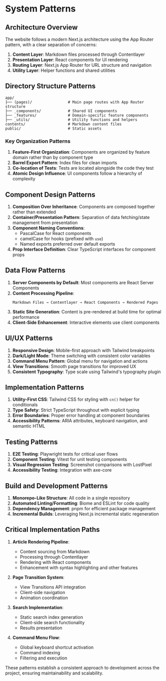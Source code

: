 # System Patterns

## Architecture Overview

The website follows a modern Next.js architecture using the App Router pattern, with a clear separation of concerns:

1. **Content Layer**: Markdown files processed through Contentlayer
2. **Presentation Layer**: React components for UI rendering
3. **Routing Layer**: Next.js App Router for URL structure and navigation
4. **Utility Layer**: Helper functions and shared utilities

## Directory Structure Patterns

```
app/
├── (pages)/                # Main page routes with App Router structure
├── _components/            # Shared UI components
├── _features/              # Domain-specific feature components
├── _utils/                 # Utility functions and helpers
contents/                   # Markdown content files
public/                     # Static assets
```

### Key Organization Patterns

1. **Feature-First Organization**: Components are organized by feature domain rather than by component type
2. **Barrel Export Pattern**: Index files for clean imports
3. **Co-location of Tests**: Tests are located alongside the code they test
4. **Atomic Design Influence**: UI components follow a hierarchy of complexity

## Component Design Patterns

1. **Composition Over Inheritance**: Components are composed together rather than extended
2. **Container/Presentation Pattern**: Separation of data fetching/state management from presentation
3. **Component Naming Conventions**:
   - PascalCase for React components
   - camelCase for hooks (prefixed with `use`)
   - Named exports preferred over default exports
4. **Prop Interface Definition**: Clear TypeScript interfaces for component props

## Data Flow Patterns

1. **Server Components by Default**: Most components are React Server Components
2. **Content Processing Pipeline**:
   ```
   Markdown Files → Contentlayer → React Components → Rendered Pages
   ```
3. **Static Site Generation**: Content is pre-rendered at build time for optimal performance
4. **Client-Side Enhancement**: Interactive elements use client components

## UI/UX Patterns

1. **Responsive Design**: Mobile-first approach with Tailwind breakpoints
2. **Dark/Light Mode**: Theme switching with consistent color variables
3. **Command Menu Pattern**: Global menu for navigation and actions
4. **View Transitions**: Smooth page transitions for improved UX
5. **Consistent Typography**: Type scale using Tailwind's typography plugin

## Implementation Patterns

1. **Utility-First CSS**: Tailwind CSS for styling with `cn()` helper for conditionals
2. **Type Safety**: Strict TypeScript throughout with explicit typing
3. **Error Boundaries**: Proper error handling at component boundaries
4. **Accessibility Patterns**: ARIA attributes, keyboard navigation, and semantic HTML

## Testing Patterns

1. **E2E Testing**: Playwright tests for critical user flows
2. **Component Testing**: Vitest for unit testing components
3. **Visual Regression Testing**: Screenshot comparisons with LostPixel
4. **Accessibility Testing**: Integration with axe-core

## Build and Development Patterns

1. **Monorepo-Like Structure**: All code in a single repository
2. **Automated Linting/Formatting**: Biome and ESLint for code quality
3. **Dependency Management**: pnpm for efficient package management
4. **Incremental Builds**: Leveraging Next.js incremental static regeneration

## Critical Implementation Paths

1. **Article Rendering Pipeline**:
   - Content sourcing from Markdown
   - Processing through Contentlayer
   - Rendering with React components
   - Enhancement with syntax highlighting and other features

2. **Page Transition System**:
   - View Transitions API integration
   - Client-side navigation
   - Animation coordination

3. **Search Implementation**:
   - Static search index generation
   - Client-side search functionality
   - Results presentation

4. **Command Menu Flow**:
   - Global keyboard shortcut activation
   - Command indexing
   - Filtering and execution

These patterns establish a consistent approach to development across the project, ensuring maintainability and scalability.
